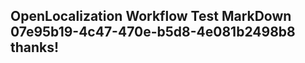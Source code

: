 <properties
ms.topic="hero-topic"
ms.test1="hero-topic"
ms.test2="test"/>

## OpenLocalization Workflow Test MarkDown 07e95b19-4c47-470e-b5d8-4e081b2498b8 thanks!
